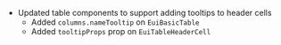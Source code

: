 - Updated table components to support adding tooltips to header cells
  - Added `columns.nameTooltip` on `EuiBasicTable`
  - Added `tooltipProps` prop on `EuiTableHeaderCell`
